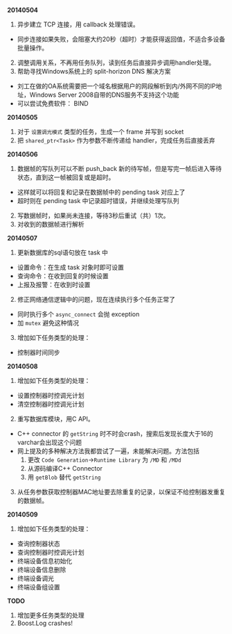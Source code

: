 **20140504**

1. 异步建立 TCP 连接，用 callback 处理错误。
  - 同步连接如果失败，会阻塞大约20秒（超时）才能获得返回值，不适合多设备批量操作。
2. 调整调用关系，不再用任务队列，读到任务后直接异步调用handler处理。
3. 帮助寻找Windows系统上的 split-horizon DNS 解决方案
  - 刘工在做的OA系统需要把一个域名根据用户的网段解析到内/外网不同的IP地址，Windows Server 2008自带的DNS服务不支持这个功能
  - 可以尝试免费软件： BIND

**20140505**

1. 对于 `设置调光模式` 类型的任务，生成一个 frame 并写到 socket
2. 把 `shared_ptr<Task>` 作为参数不断传递给 handler，完成任务后直接丢弃

**20140506**

1. 数据帧的写队列可以不断 push_back 新的待写帧，但是写完一帧后进入等待状态，直到这一帧被回复或是超时。
  - 这样就可以将回复和记录在数据帧中的 pending task 对应上了
  - 超时则在 pending task 中记录超时错误，并继续处理写队列
2. 写数据帧时，如果尚未连接，等待3秒后重试（共）1次。
3. 对收到的数据帧进行解析

**20140507**

1. 更新数据库的sql语句放在 task 中
  - 设置命令：在生成 task 对象时即可设置
  - 查询命令：在收到回复的时候设置
  - 上报及报警：在收到时设置
2. 修正网络通信逻辑中的问题，现在连续执行多个任务正常了
  - 同时执行多个 `async_connect` 会抛 exception
  - 加 `mutex` 避免这种情况
3. 增加如下任务类型的处理：
  - 控制器时间同步

**20140508**

1. 增加如下任务类型的处理：
  - 设置控制器时控调光计划
  - 清空控制器时控调光计划
2. 重写数据库模块，用C API。
  - C++ connector 的 `getString` 时不时会crash，搜索后发现长度大于16的varchar会出现这个问题
  - 网上提及的多种解决方法我都尝试了一遍，未能解决问题。方法包括
    1. 更改 `Code Generation`->`Runtime Library` 为 `/MD` 和 `/MDd`
    2. 从源码编译C++ Connector
    3. 用 `getBlob` 替代 `getString`
3. 从任务参数获取控制器MAC地址要去除重复的记录，以保证不给控制器发重复的数据帧。

**20140509**

1. 增加如下任务类型的处理：
  - 查询控制器状态
  - 查询控制器时控调光计划
  - 终端设备信息初始化
  - 终端设备信息删除
  - 终端设备调光
  - 终端设备组设置

**TODO**

1. 增加更多任务类型的处理
2. Boost.Log crashes!
